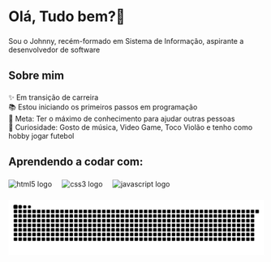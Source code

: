 <h1 align="left">Olá, Tudo bem?👋</h1>

###

<p align="left">Sou o Johnny, recém-formado em Sistema de Informação, aspirante a desenvolvedor de software</p>

###

<h2 align="left">Sobre mim</h2>

###

<p align="left">✨ Em transição de carreira<br>📚 Estou iniciando os primeiros passos em programação<br>🎯 Meta: Ter o máximo de conhecimento para ajudar outras pessoas<br>🎲 Curiosidade: Gosto de música, Video Game, Toco Violão e tenho como hobby jogar futebol</p>

###

<h2 align="left">Aprendendo a codar com:</h2>

###

<div align="left">
  <img src="https://cdn.jsdelivr.net/gh/devicons/devicon/icons/html5/html5-original.svg" height="40" alt="html5 logo"  />
  <img width="12" />
  <img src="https://cdn.jsdelivr.net/gh/devicons/devicon/icons/css3/css3-original.svg" height="40" alt="css3 logo"  />
  <img width="12" />
  <img src="https://cdn.jsdelivr.net/gh/devicons/devicon/icons/javascript/javascript-original.svg" height="40" alt="javascript logo"  />
</div>

###

<img src="https://raw.githubusercontent.com/johnnymaia/johnnymaia/output/snake.svg" alt="Snake animation" />

###
